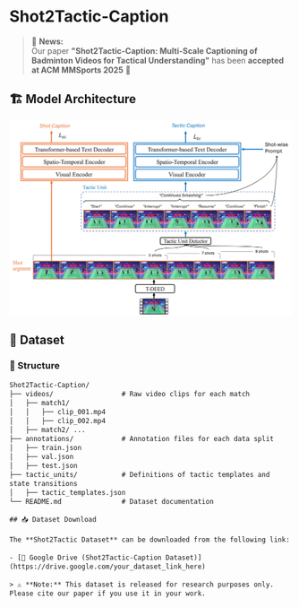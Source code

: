 # Shot2Tactic-Caption

> 📢 **News:**  
> Our paper **"Shot2Tactic-Caption: Multi-Scale Captioning of Badminton Videos for Tactical Understanding"** has been **accepted at ACM MMSports 2025** 🎉  

## 🏗️ Model Architecture


<p align="center">
  <img src="https://raw.githubusercontent.com/Ning-D/Shot2Tactic-Caption/main/figures/model_architecture.png" width="800">
</p>




## 🧩 Dataset
### 📁 Structure

````text
Shot2Tactic-Caption/
├── videos/                 # Raw video clips for each match
│   ├── match1/
│   │   ├── clip_001.mp4
│   │   ├── clip_002.mp4
│   ├── match2/ ...
├── annotations/            # Annotation files for each data split
│   ├── train.json
│   ├── val.json
│   ├── test.json
├── tactic_units/           # Definitions of tactic templates and state transitions
│   ├── tactic_templates.json
└── README.md               # Dataset documentation

## 📥 Dataset Download

The **Shot2Tactic Dataset** can be downloaded from the following link:

- [📂 Google Drive (Shot2Tactic-Caption Dataset)](https://drive.google.com/your_dataset_link_here)

> ⚠️ **Note:** This dataset is released for research purposes only. Please cite our paper if you use it in your work.
